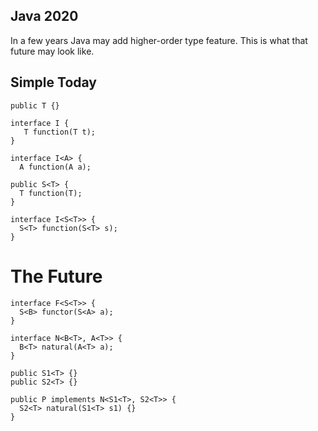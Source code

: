 ## Java 2020

In a few years Java may add higher-order type feature. This is what that future may look like.

## Simple Today

```
public T {}
```

```
interface I {
   T function(T t); 
}
```

```
interface I<A> {
  A function(A a);
```

```
public S<T> {
  T function(T);
}
```

```
interface I<S<T>> {
  S<T> function(S<T> s);
}
```

# The Future

```
interface F<S<T>> {
  S<B> functor(S<A> a);
}
```

```
interface N<B<T>, A<T>> { 
  B<T> natural(A<T> a);
}
```

```
public S1<T> {}
public S2<T> {}

public P implements N<S1<T>, S2<T>> {
  S2<T> natural(S1<T> s1) {}
}
```
